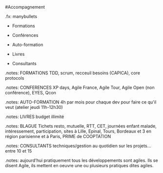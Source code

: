 #Accompagnement

.fx: manybullets

* Formations

* Conférences

* Auto-formation

* Livres

* Consultants

.notes: FORMATIONS TDD, scrum, recceuil besoins (CAPICA), core protocols

.notes: CONFERENCES XP days, Agile France, Agile Tour, Agile Open (non conférence), EYES, Qcon

.notes: AUTO-FORMATION 4h par mois pour chaque dev pour faire ce qu'il veut (atelier jeudi 11h-12h30)

.notes: LIVRES budget illimité

.notes: BLAGUE Tichets resto, mutuelle, RTT, CET, journées enfant malade, intéressement, participation, sites à Lille, Epinal, Tours, Bordeaux et 3 en région parisienne et à Paris, PRIME de COOPTATION

.notes: CONSULTANTS techniques/gestion au quotidien sur les projets... entre 10 et 15

.notes: aujourd'hui pratiquement tous les développements sont agiles. Ils se disent Agile, ils mettent en oeuvre une ou plusieurs pratiques dites agiles.
